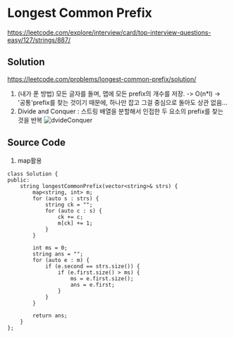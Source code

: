 # Longest Common Prefix
https://leetcode.com/explore/interview/card/top-interview-questions-easy/127/strings/887/

## Solution
https://leetcode.com/problems/longest-common-prefix/solution/
1. (내가 푼 방법) 모든 글자를 돌며, 맵에 모든 prefix의 개수를 저장. -> O(n*l)
-> '공통'prefix를 찾는 것이기 때문에, 하나만 잡고 그걸 중심으로 돌아도 상관 없음...
2. Divide and Conquer
: 스트링 배열을 분할해서 인접한 두 요소의 prefix를 찾는 것을 반복
![dvideConquer](./devideConquer.jpg)

## Source Code
1. map활용
~~~
class Solution {
public:
    string longestCommonPrefix(vector<string>& strs) {
        map<string, int> m;
        for (auto s : strs) {
            string ck = "";
            for (auto c : s) {
                ck += c;
                m[ck] += 1;
            }
        }
        
        int ms = 0;
        string ans = "";
        for (auto e : m) {
            if (e.second == strs.size()) {
                if (e.first.size() > ms) {
                    ms = e.first.size();
                    ans = e.first;
                } 
            }
        }

        return ans;
    }
};
~~~